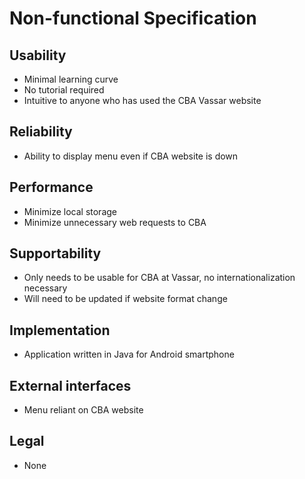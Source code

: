 # Non-functional Specification

## Usability
* Minimal learning curve
* No tutorial required
* Intuitive to anyone who has used the CBA Vassar website

## Reliability
* Ability to display menu even if CBA website is down

## Performance
* Minimize local storage
* Minimize unnecessary web requests to CBA

## Supportability
* Only needs to be usable for CBA at Vassar, no internationalization necessary
* Will need to be updated if website format change

## Implementation
* Application written in Java for Android smartphone

## External interfaces
* Menu reliant on CBA website

## Legal
* None